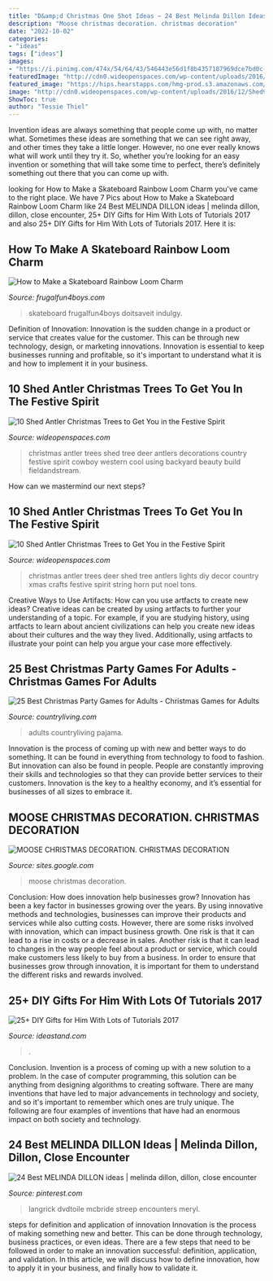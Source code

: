 ```yaml
---
title: "D&amp;d Christmas One Shot Ideas ~ 24 Best Melinda Dillon Ideas"
description: "Moose christmas decoration. christmas decoration"
date: "2022-10-02"
categories:
- "ideas"
tags: ["ideas"]
images:
- "https://i.pinimg.com/474x/54/64/43/546443e56d1f8b4357187969dce7bd0c--melinda-dillon-hyde-park.jpg"
featuredImage: "http://cdn0.wideopenspaces.com/wp-content/uploads/2016/12/Shed7.jpg"
featured_image: "https://hips.hearstapps.com/hmg-prod.s3.amazonaws.com/images/jello-shot-christmas-tree-adult-party-game-1534196337.jpg?crop=0.570xw:1.00xh;0.351xw,0&amp;resize=480:*"
image: "http://cdn0.wideopenspaces.com/wp-content/uploads/2016/12/Shed9.jpg"
ShowToc: true
author: "Tessie Thiel"
---
```



Invention ideas are always something that people come up with, no matter what. Sometimes these ideas are something that we can see right away, and other times they take a little longer. However, no one ever really knows what will work until they try it. So, whether you’re looking for an easy invention or something that will take some time to perfect, there’s definitely something out there that you can come up with.

	

		
looking for How to Make a Skateboard Rainbow Loom Charm you've came to the right place. We have 7 Pics about How to Make a Skateboard Rainbow Loom Charm like 24 Best MELINDA DILLON ideas | melinda dillon, dillon, close encounter, 25+ DIY Gifts for Him With Lots of Tutorials 2017 and also 25+ DIY Gifts for Him With Lots of Tutorials 2017. Here it is:
		
    
## How To Make A Skateboard Rainbow Loom Charm

<img loading=lazy src="https://frugalfun4boys.com/wp-content/uploads/2014/08/rainbow-loom-skateboard-1.jpg" onerror="this.onerror=null;this.src='https://tse1.mm.bing.net/th?id=OIP.e1kOL89f4Dt32A4FEjymtwAAAA&amp;pid=15.1';" alt="How to Make a Skateboard Rainbow Loom Charm">

_Source: frugalfun4boys.com_

>skateboard frugalfun4boys doitsaveit indulgy. 

	

Definition of Innovation:
Innovation is the sudden change in a product or service that creates value for the customer. This can be through new technology, design, or marketing innovations. Innovation is essential to keep businesses running and profitable, so it's important to understand what it is and how to implement it in your business.

    
## 10 Shed Antler Christmas Trees To Get You In The Festive Spirit

<img loading=lazy src="http://cdn0.wideopenspaces.com/wp-content/uploads/2016/12/Shed7.jpg" onerror="this.onerror=null;this.src='https://tse4.mm.bing.net/th?id=OIP.cEmR6dQkHgWBXvOznQNITgHaJ3&amp;pid=15.1';" alt="10 Shed Antler Christmas Trees to Get You in the Festive Spirit">

_Source: wideopenspaces.com_

>christmas antler trees shed tree deer antlers decorations country festive spirit cowboy western cool using backyard beauty build fieldandstream. 

	

How can we mastermind our next steps?

    
## 10 Shed Antler Christmas Trees To Get You In The Festive Spirit

<img loading=lazy src="http://cdn0.wideopenspaces.com/wp-content/uploads/2016/12/Shed9.jpg" onerror="this.onerror=null;this.src='https://tse4.mm.bing.net/th?id=OIP.Kf1iszOfRAGNf04Pp7BqHgHaKC&amp;pid=15.1';" alt="10 Shed Antler Christmas Trees to Get You in the Festive Spirit">

_Source: wideopenspaces.com_

>christmas antler trees deer shed tree antlers lights diy decor country xmas crafts festive spirit string horn put noel tons. 

	

Creative Ways to Use Artifacts: How can you use artfacts to create new ideas?
Creative ideas can be created by using artfacts to further your understanding of a topic. For example, if you are studying history, using artfacts to learn about ancient civilizations can help you create new ideas about their cultures and the way they lived. Additionally, using artfacts to illustrate your point can help you argue your case more effectively.

    
## 25 Best Christmas Party Games For Adults - Christmas Games For Adults

<img loading=lazy src="https://hips.hearstapps.com/hmg-prod.s3.amazonaws.com/images/jello-shot-christmas-tree-adult-party-game-1534196337.jpg?crop=0.570xw:1.00xh;0.351xw,0&amp;resize=480:*" onerror="this.onerror=null;this.src='https://tse2.mm.bing.net/th?id=OIP._5FAnUZZk5eYUqCUTAbe4AHaLH&amp;pid=15.1';" alt="25 Best Christmas Party Games for Adults - Christmas Games for Adults">

_Source: countryliving.com_

>adults countryliving pajama. 

	

Innovation is the process of coming up with new and better ways to do something. It can be found in everything from technology to food to fashion. But innovation can also be found in people. People are constantly improving their skills and technologies so that they can provide better services to their customers. Innovation is the key to a healthy economy, and it’s essential for businesses of all sizes to embrace it.

    
## MOOSE CHRISTMAS DECORATION. CHRISTMAS DECORATION

<img loading=lazy src="http://bit.ly/18ZP25v" onerror="this.onerror=null;this.src='https://tse2.mm.bing.net/th?id=OIP.OnqSQtgz09Om0tRjos4D6AHaHa&amp;pid=15.1';" alt="MOOSE CHRISTMAS DECORATION. CHRISTMAS DECORATION">

_Source: sites.google.com_

>moose christmas decoration. 

	

Conclusion: How does innovation help businesses grow?
Innovation has been a key factor in businesses growing over the years. By using innovative methods and technologies, businesses can improve their products and services while also cutting costs. However, there are some risks involved with innovation, which can impact business growth. One risk is that it can lead to a rise in costs or a decrease in sales. Another risk is that it can lead to changes in the way people feel about a product or service, which could make customers less likely to buy from a business. In order to ensure that businesses grow through innovation, it is important for them to understand the different risks and rewards involved.

    
## 25+ DIY Gifts For Him With Lots Of Tutorials 2017

<img loading=lazy src="https://ideastand.com/wp-content/uploads/2015/12/7-diy-gifts-for-him.jpg" onerror="this.onerror=null;this.src='https://tse4.mm.bing.net/th?id=OIP.YoMLjXPngOQKMN8ZGJ8xGQHaJ3&amp;pid=15.1';" alt="25+ DIY Gifts for Him With Lots of Tutorials 2017">

_Source: ideastand.com_

>. 

	

Conclusion.
Invention is a process of coming up with a new solution to a problem. In the case of computer programming, this solution can be anything from designing algorithms to creating software. There are many inventions that have led to major advancements in technology and society, and so it's important to remember which ones are truly unique. The following are four examples of inventions that have had an enormous impact on both society and technology.

    
## 24 Best MELINDA DILLON Ideas | Melinda Dillon, Dillon, Close Encounter

<img loading=lazy src="https://i.pinimg.com/474x/54/64/43/546443e56d1f8b4357187969dce7bd0c--melinda-dillon-hyde-park.jpg" onerror="this.onerror=null;this.src='https://tse2.mm.bing.net/th?id=OIP.UAqHYhAEX995pF8URJNX9AAAAA&amp;pid=15.1';" alt="24 Best MELINDA DILLON ideas | melinda dillon, dillon, close encounter">

_Source: pinterest.com_

>langrick dvdtoile mcbride streep encounters meryl. 

	

steps for definition and application of innovation
Innovation is the process of making something new and better. This can be done through technology, business practices, or even ideas. There are a few steps that need to be followed in order to make an innovation successful: definition, application, and validation. In this article, we will discuss how to define innovation, how to apply it in your business, and finally how to validate it.


